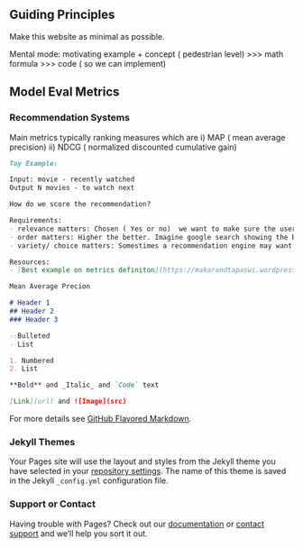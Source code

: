 ## Guiding Principles

Make this website as minimal as possible.

Mental mode: motivating example + concept ( pedestrian level) >>> math formula >>> code ( so we can implement) 


## Model Eval Metrics

### Recommendation Systems

Main metrics typically ranking measures which are i) MAP ( mean average precision) ii) NDCG ( normalized discounted cumulative gain)



```markdown
Toy Example:

Input: movie - recently watched
Output N movies - to watch next

How do we score the recommendation?

Requirements:
- relevance matters: Chosen ( Yes or no)  we want to make sure the user chooses the recommendation
- order matters: Higher the better. Imagine google search showing the best 5 at the bottom of the page vs the top of the page.
- variety/ choice matters: Somestimes a recommendation engine may want to give a couple of options instead of just one option

Resources:
- [Best example on metrics definiton](https://makarandtapaswi.wordpress.com/2012/07/02/intuition-behind-average-precision-and-map/).

Mean Average Precion

# Header 1
## Header 2
### Header 3

- Bulleted
- List

1. Numbered
2. List

**Bold** and _Italic_ and `Code` text

[Link](url) and ![Image](src)
```

For more details see [GitHub Flavored Markdown](https://guides.github.com/features/mastering-markdown/).

### Jekyll Themes

Your Pages site will use the layout and styles from the Jekyll theme you have selected in your [repository settings](https://github.com/david-woo-instacart/easyml.github.io/settings). The name of this theme is saved in the Jekyll `_config.yml` configuration file.

### Support or Contact

Having trouble with Pages? Check out our [documentation](https://help.github.com/categories/github-pages-basics/) or [contact support](https://github.com/contact) and we’ll help you sort it out.

